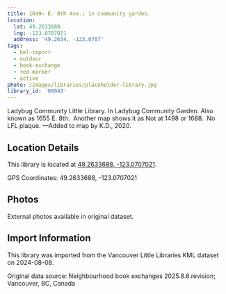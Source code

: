 ```yaml
---
title: 1649~ E. 8th Ave.; in community garden.
location:
  lat: 49.2633688
  lng: -123.0707021
  address: '49.2634, -123.0707'
tags:
  - kml-import
  - outdoor
  - book-exchange
  - red-marker
  - active
photo: /images/libraries/placeholder-library.jpg
library_id: '00043'
---
```

Ladybug Community Little Library.
In Ladybug Community Garden.
Also known as 1655 E. 8th. 
Another map shows it as 
Not at 1498 or 1688.  No LFL plaque.
—Added to map by K.D., 2020.

## Location Details

This library is located at [49.2633688, -123.0707021](https://www.google.com/maps?q=49.2633688,-123.0707021).

GPS Coordinates: 49.2633688, -123.0707021

## Photos

External photos available in original dataset.

## Import Information

This library was imported from the Vancouver Little Libraries KML dataset on 2024-08-08.

Original data source: Neighbourhood book exchanges 2025.8.6.revision; Vancouver, BC, Canada
